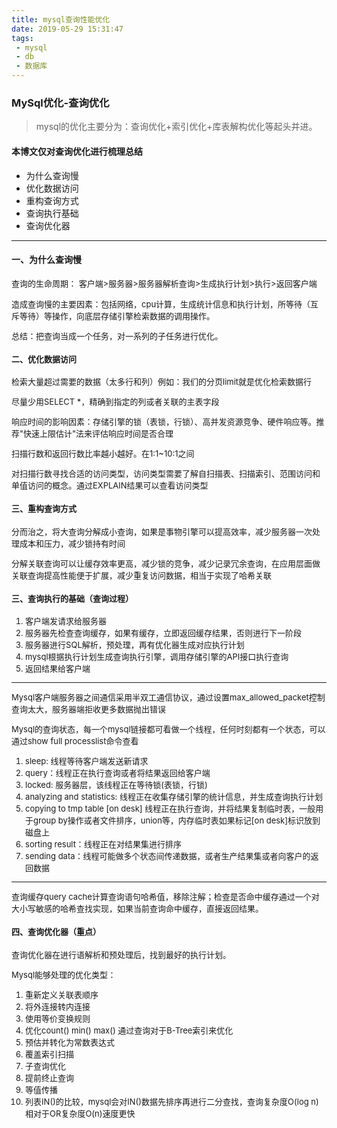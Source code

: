 ```yaml
---
title: mysql查询性能优化
date: 2019-05-29 15:31:47
tags: 
 - mysql
 - db
 - 数据库
---
```


### MySql优化-查询优化

> mysql的优化主要分为：查询优化+索引优化+库表解构优化等起头并进。

#### 本博文仅对查询优化进行梳理总结

+ 为什么查询慢
+ 优化数据访问
+ 重构查询方式
+ 查询执行基础
+ 查询优化器

---

#### 一、为什么查询慢

   <font size=2>查询的生命周期： 客户端>服务器>服务器解析查询>生成执行计划>执行>返回客户端 


   造成查询慢的主要因素：包括网络，cpu计算，生成统计信息和执行计划，所等待（互斥等待）等操作，向底层存储引擎检索数据的调用操作。


   总结：把查询当成一个任务，对一系列的子任务进行优化。


#### 二、优化数据访问

   <font size=2>检索大量超过需要的数据（太多行和列）例如：我们的分页limit就是优化检索数据行

   尽量少用SELECT *，精确到指定的列或者关联的主表字段

   响应时间的影响因素：存储引擎的锁（表锁，行锁）、高并发资源竞争、硬件响应等。推荐"快速上限估计"法来评估响应时间是否合理

   扫描行数和返回行数比率越小越好。在1:1~10:1之间

   对扫描行数寻找合适的访问类型，访问类型需要了解自扫描表、扫描索引、范围访问和单值访问的概念。通过EXPLAIN结果可以查看访问类型


#### 三、重构查询方式

   <font size=2>分而治之，将大查询分解成小查询，如果是事物引擎可以提高效率，减少服务器一次处理成本和压力，减少锁持有时间

   <font size=2>分解关联查询可以让缓存效率更高，减少锁的竞争，减少记录冗余查询，在应用层面做关联查询提高性能便于扩展，减少重复访问数据，相当于实现了哈希关联


#### 三、查询执行的基础（查询过程）

1. 客户端发请求给服务器
2. 服务器先检查查询缓存，如果有缓存，立即返回缓存结果，否则进行下一阶段
3. 服务器进行SQL解析，预处理，再有优化器生成对应执行计划
4. mysql根据执行计划生成查询执行引擎，调用存储引擎的API接口执行查询
5. 返回结果给客户端
---
   <font size=2>Mysql客户端服务器之间通信采用半双工通信协议，通过设置max_allowed_packet控制查询太大，服务器端拒收更多数据抛出错误

   <font size=2>Mysql的查询状态，每一个mysql链接都可看做一个线程，任何时刻都有一个状态，可以通过show full processlist命令查看

1. sleep: 线程等待客户端发送新请求
2. query：线程正在执行查询或者将结果返回给客户端
3. locked: 服务器层，该线程正在等待锁(表锁，行锁)
4. analyzing and statistics: 线程正在收集存储引擎的统计信息，并生成查询执行计划
5. copying to tmp table [on desk] 线程正在执行查询，并将结果复制临时表，一般用于group by操作或者文件排序，union等，内存临时表如果标记[on desk]标识放到磁盘上
6. sorting result：线程正在对结果集进行排序
7. sending data：线程可能做多个状态间传递数据，或者生产结果集或者向客户的返回数据
---

   <font size=2>查询缓存query cache计算查询语句哈希值，移除注解；检查是否命中缓存通过一个对大小写敏感的哈希查找实现，如果当前查询命中缓存，直接返回结果。


#### 四、查询优化器（重点）

   <font size=2>查询优化器在进行语解析和预处理后，找到最好的执行计划。

   Mysql能够处理的优化类型：
1. 重新定义关联表顺序
2. 将外连接转内连接
3. 使用等价变换规则
4. 优化count() min() max() 通过查询对于B-Tree索引来优化
5. 预估并转化为常数表达式
6. 覆盖索引扫描
7. 子查询优化
8. 提前终止查询
9. 等值传播
10. 列表IN()的比较，mysql会对IN()数据先排序再进行二分查找，查询复杂度O(log n)相对于OR复杂度O(n)速度更快



